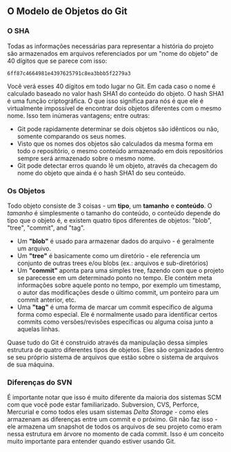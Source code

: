 ﻿## O Modelo de Objetos do Git ##

### O SHA ###

Todas as informações necessárias para representar a história do projeto
são armazenados em arquivos referenciados por um "nome do objeto" de 40
dígitos que se parece com isso:

    6ff87c4664981e4397625791c8ea3bbb5f2279a3

Você verá esses 40 dígitos em todo lugar no Git.
Em cada caso o nome é calculado baseado no valor hash SHA1 do conteúdo do
objeto. O hash SHA1 é uma função criptográfica.
O que isso significa para nós é que ele é virtualmente impossível de encontrar
dois objetos diferentes com o mesmo nome. Isso tem inúmeras vantagens; entre
outras:

- Git pode rapidamente determinar se dois objetos são idênticos ou não, somente
  comparando os seus nomes.
- Visto que os nomes dos objetos são calculados da mesma forma em todo o
  repositório, o mesmo conteúdo armazenado em dois repositórios sempre será
  armazenado sobre o mesmo nome.
- Git pode detectar erros quando lê um objeto, através da checagem do nome
  do objeto que ainda é o hash SHA1 do seu conteúdo.

### Os Objetos ###

Todo objeto consiste de 3 coisas - um **tipo**, um **tamanho** e **conteúdo**.
O _tamanho_ é simplesmente o tamanho do conteúdo, o conteúdo depende do tipo
que o objeto é, e existem quatro tipos diferentes de objetos:
"blob", "tree", "commit", and "tag".

- Um **"blob"** é usado para armazenar dados do arquivo - é geralmente um
  arquivo.
- Um **"tree"** é basicamente como um diretório - ele referencia um conjunto
  de outras trees e/ou blobs (ex.: arquivos e sub-diretórios)
- Um **"commit"** aponta para uma simples tree, fazendo com que o projeto
  se parecesse em um determinado ponto no tempo. Ele contém meta informações
  sobre aquele ponto no tempo, por exemplo um timestamp, o autor das modificações
  desde o último commit, um ponteiro para um commit anterior, etc.
- Uma **"tag"** é uma forma de marcar um commit específico de alguma forma
  como especial. Ele é normalmente usado para identificar certos commits como
  versões/revisões específicas ou alguma coisa junto a aquelas linhas.

Quase tudo do Git é construido através da manipulação dessa simples estrutura
de quatro diferentes tipos de objetos. Eles são organizados dentro se seu
próprio sistema de arquivos que estão sobre o sistema de arquivos de sua
máquina.

### Diferenças do SVN ###

É importante notar que isso é muito diferente da maioria dos sistemas SCM com
que você pode estar familiarizado. Subversion, CVS, Perforce, Mercurial e como
todos eles usam sistemas _Delta Storage_ - como eles armazenam as diferenças
entre um commit e o próximo. Git não faz isso - ele armazena um snapshot de
todos os arquivos de seu projeto como eram nessa estrutura em árvore no momento
de cada commit. Isso é um conceito muito importante para entender quando estiver
usando Git.
